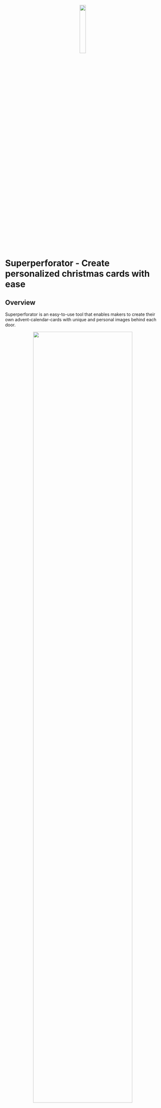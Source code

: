 <p align="center"><img src="docs/img/icon.svg" width="20%"></p>

# Superperforator - Create personalized christmas cards with ease

## Overview

Superperforator is an easy-to-use tool that enables makers to create their own advent-calendar-cards with unique and personal images behind each door.

<p align="center"><img src="docs/img/example_christmas_card.jpg" width="80%"></p>
<p align="center"><img src="docs/img/example_program.jpg" width="80%"></p>

## How to use

![](docs/img/diagram_process.png)

### Getting started

Here is a quick start into how you can make your own custom christmas cards using this tool.


#### Preparations

You will need:
 - a computer with a modern web browser and a copy of the superperforator program
 - thick paper twice the size of your final card (i used paper with a thickness of 250g/m² but i would recommend using even stronger paper)
 - a (color) printer capable of printing your preferred paper
 - either a laser cutter, plotter (e.g. CriCut), a mill with a paper cutter or a hobby knife and a lot of time
 - one large background image and 24 smaller images, one for each day before christmas

#### Using Superperforator

See further down on how to start the superperforator application. As a quick start, you can use the hosted version [here](https://martinkunze.com/tools/superperforator).

Expand the paper settings on the right side, enter your preferred page size (by default DIN A5 or 210×148mm, such that everything can be printed on one DIN A4 page and folded in the middle) and upload your background image. You can change how your image is fitted and positioned using the size, scale mode and position settings that should be visible now. Close the paper settings again.

Add a window using the + button in the lower right corner. A new item should have appeared in your preview and the objects settings should have expanded. Click on the item in the objects list, the object settings should expand. Set the preferred shape and dimensions, you can then set the position. Unless you want to have precise control over the exact location of the window you only have to change the position setting. You might want to change the label (what is displayed on the window item) and the respective font. You can now add a image that will be visible after someone opened the window on their christmas calendar. As with the background, you can change the size, scale mode and position of the image relative to the enclosing shape.

If you want to change the same setting for multiple items at once, select them from the objects list while holding Ctrl.

After adding the remaining 23 windows, you can preview your final calendar by expanding the display settings and hiding the cutouts. Finally you can export your calendar using the export settings. By default this will return a PDF file (.pdf) and a GCode file (.gcode or .nc).

<p align="center"><img src="docs/img/process_steps.jpg" width="80%"></p>

Now you are ready to print, cut and assemble your calendar. The first step is obvious: print the PDF file onto your thick paper. The generated print file is designed to be double sided, so if your printer does not support duplex, you have to turn the page manually to get a double sided print.

<p align="center"><img src="docs/img/process_print_duplex.jpg" width="50%"></p>

Step 2: After that, load your printed paper onto your cutter of choice, in my case a laser cutter based on a cheap 3018 mill. Load the GCode file into your cutter software, in my case [UGS (Universal GCode Sender)](https://github.com/winder/Universal-G-Code-Sender), and hit send. Please take care of your personal safety; close all designated enclosures, wear safety goggles, don't inhale the fumes, etc. If you do not have a machine to cut your card automatically, you can cut it by hand, although you need to bring a lot of time and patience to do so. Clean the card from any debris and residue left over from the cutting process. 

Step 3: Next, fold your card in half while aligning both sides as good as possible. You may be able to peek through the newly cutted slots to fine adjust where the edges of the underlying images are. Now you are ready to glue both halves together. Unfold the card and apply some (paper-/wood-/craft-) glue to the cut side. Only apply it to the areas that are not windows, otherwise they cannot be opened afterwards and the card will not work; always leave a gap to the edges of the window and remove excess glue before closing the card back up. Now, and this is very important, put something flat and very heavy on top of the card so the paper does not curl or buckle. Leave it on the card for ~24 hours. Trust me, I have tried to shortcut this step by only letting it dry for 10 hours and I always regretted it.

Step 4: Enjoy your finished calendar. You can gift it to friends and family so they can enjoy your personal experience during christmas :)


#### Calibrating and testing different values

[TODO]


### Options

[TODO]

#### Machine

[TODO]

#### Paper

[TODO]

#### Object

[TODO]

#### Display

[TODO]

#### Export

[TODO]


## How to run

### The easy way

A hosted version of this program can be found [here](https://martinkunze.com/tools/superperforator). Please make sure your browser is supported and up-to-date.

### The secure way

You can download the latest version (`superperforator-vX.X.X.html`) from the [latest releases](https://github.com/maddinkunze/superperforator/releases/latest) page and run it locally by simply double clicking on it. The program should open as a web page in your default browser. Please make sure your browser is supported and up-to-date. Older versions can be found in the [releases overview](https://github.com/maddinkunze/superperforator/releases).
This way, you can use the tool even without internet access.

### The developer way

You can `git clone https://github.com/maddinkunze/superperforator` the repository and run the `index.html` file within the `src` directory.

#### "Building"

You can combine ("build") a single file by running the `combine.py` file within the `build` directory. You will need a recent python3 install to do so. A new file called `superperforator-vX.X.X.html` (the same as would be in the releases page) should appear in the `build` directory.


## Attributions

Big thanks to
 - [Eli Grey](https://github.com/eligrey) for [FileSaver.js](https://github.com/eligrey/FileSaver.js) (MIT License)
 - [James Hall](https://github.com/MrRio) and his company [parallax](https://github.com/parallax) for [jsPDF](https://github.com/parallax/jsPDF) (MIT License)
 - [Chen Yining](https://www.dafont.com/chen-yining.d6681) for the [Louis George Café](https://www.dafont.com/louis-george-cafe.font) font (Permissive License)

Also, if you've got all the way to down here, I highly recommend you to listen to the song [superperforator](https://youtu.be/KtxOWwgkmzw) from the movie [Schuh des Manitu](https://www.imdb.com/title/tt0248408/). It has a special place in my heart.